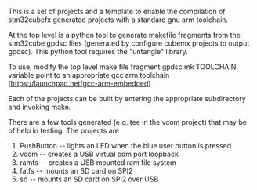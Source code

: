This is a set of projects and a template to enable the compilation of
stm32cubefx generated projects with a standard gnu arm toolchain.

At the top level is a python tool to generate makefile fragments from the
stm32cube gpdsc files (generated by configure cubemx projects to output gpdsc).
This python tool requires the "untangle" library.

To use, modify the top level make file fragment gpdsc.mk TOOLCHAIN variable
point to an appropriate gcc arm toolchain
(https://launchpad.net/gcc-arm-embedded)

Each of the projects can be built by entering the appropriate subdirectory and
invoking make.

There are a few tools generated (e.g. tee in the vcom project) that may be of
help in testing.  The projects are

 1. PushButton -- lights an LED when the blue user button is pressed
 2. vcom       -- creates a USB virtual com port loopback
 3. ramfs      -- creates a USB mounted ram file system
 4. fatfs      -- mounts an SD card on SPI2
 5. sd         -- mounts an SD card on SPI2 over USB


